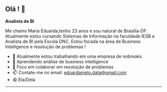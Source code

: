 ## Olá ! 👋

**Analista de BI**

Me chamo Maria Eduarda,tenho 23 anos e sou natural de Brasília-DF. Atualmente estou cursando Sistemas de Informação na faculdade IESB e Analista de BI pela Escola DNC. Estou focada na área de Business Intelligence e resolução de problemas !

- 🔭 Atualmente estou trabalhando em uma empresa de nobreaks
- 🌱 Aprendendo análise de business intelligence 
- 👯 Foco em colaborar em resolução de problemas
- 📫 Contate-me no email: eduardamelo.data@gmail.com
- 😄 Ela/Dela
  <br>
---
